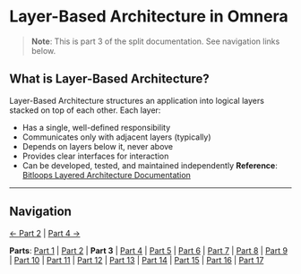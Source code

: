 # Layer-Based Architecture in Omnera

> **Note**: This is part 3 of the split documentation. See navigation links below.

## What is Layer-Based Architecture?

Layer-Based Architecture structures an application into logical layers stacked on top of each other. Each layer:

- Has a single, well-defined responsibility
- Communicates only with adjacent layers (typically)
- Depends on layers below it, never above
- Provides clear interfaces for interaction
- Can be developed, tested, and maintained independently
  **Reference**: [Bitloops Layered Architecture Documentation](https://bitloops.com/docs/bitloops-language/learning/software-architecture/layered-architecture)

---

## Navigation

[← Part 2](./02-overview.md) | [Part 4 →](./04-why-layer-based-architecture-for-omnera.md)

**Parts**: [Part 1](./01-start.md) | [Part 2](./02-overview.md) | **Part 3** | [Part 4](./04-why-layer-based-architecture-for-omnera.md) | [Part 5](./05-omneras-four-layers.md) | [Part 6](./06-layer-1-presentation-layer-uiapi.md) | [Part 7](./07-layer-2-application-layer-use-casesorchestration.md) | [Part 8](./08-layer-3-domain-layer-business-logic.md) | [Part 9](./09-layer-4-infrastructure-layer-external-services.md) | [Part 10](./10-layer-communication-patterns.md) | [Part 11](./11-integration-with-functional-programming.md) | [Part 12](./12-testing-layer-based-architecture.md) | [Part 13](./13-file-structure.md) | [Part 14](./14-best-practices.md) | [Part 15](./15-common-pitfalls.md) | [Part 16](./16-resources-and-references.md) | [Part 17](./17-summary.md)
